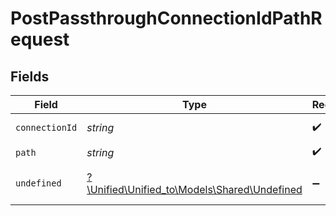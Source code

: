# PostPassthroughConnectionIdPathRequest


## Fields

| Field                                                                            | Type                                                                             | Required                                                                         | Description                                                                      |
| -------------------------------------------------------------------------------- | -------------------------------------------------------------------------------- | -------------------------------------------------------------------------------- | -------------------------------------------------------------------------------- |
| `connectionId`                                                                   | *string*                                                                         | :heavy_check_mark:                                                               | ID of the connection                                                             |
| `path`                                                                           | *string*                                                                         | :heavy_check_mark:                                                               | N/A                                                                              |
| `undefined`                                                                      | [?\Unified\Unified_to\Models\Shared\Undefined](../../models/shared/Undefined.md) | :heavy_minus_sign:                                                               | integration-specific payload                                                     |